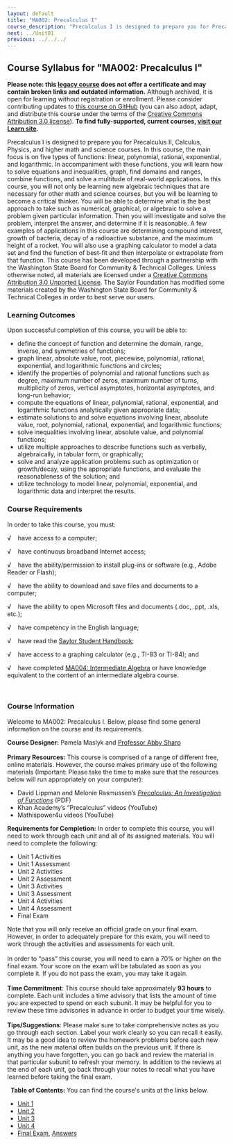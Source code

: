 ```yaml
---
layout: default
title: "MA002: Precalculus I"
course_description: "Precalculus I is designed to prepare you for Precalculus II, Calculus, Physics, and higher math and science courses. In this course, the main focus is on five types of functions: linear, polynomial, rational, exponential, and logarithmic. In accompaniment with these functions, you will learn how to solve equations and inequalities, graph, find domains and ranges, combine functions, and solve a multitude of real-world applications."
next: ../Unit01
previous: ../../../
---
```

Course Syllabus for "MA002: Precalculus I"
------------------------------------------

**Please note: this [legacy course](https://sayloracademy.zendesk.com/hc/en-us/articles/206089967) does not offer a certificate and may contain 
broken links and outdated information.** Although archived, it is open 
for learning without registration or enrollment. Please consider contributing 
updates to [this course on GitHub](https://github.com/saylordotorg/course_ma002) 
(you can also adopt, adapt, and distribute this course under the terms of 
the [Creative Commons Attribution 3.0 license](http://creativecommons.org/licenses/by/3.0/)). **To find fully-supported, current courses, [visit our 
Learn site](https://learn.saylor.org).**

Precalculus I is designed to prepare you for Precalculus II, Calculus,
Physics, and higher math and science courses. In this course, the main
focus is on five types of functions: linear, polynomial, rational,
exponential, and logarithmic. In accompaniment with these functions, you
will learn how to solve equations and inequalities, graph, find domains
and ranges, combine functions, and solve a multitude of real-world
applications. In this course, you will not only be learning new
algebraic techniques that are necessary for other math and science
courses, but you will be learning to become a critical thinker. You will
be able to determine what is the best approach to take such as
numerical, graphical, or algebraic to solve a problem given particular
information. Then you will investigate and solve the problem, interpret
the answer, and determine if it is reasonable. A few examples of
applications in this course are determining compound interest, growth of
bacteria, decay of a radioactive substance, and the maximum height of a
rocket. You will also use a graphing calculator to model a data set and
find the function of best-fit and then interpolate or extrapolate from
that function. This course has been developed through a partnership with
the Washington State Board for Community & Technical Colleges. Unless
otherwise noted, all materials are licensed under a [Creative Commons
Attribution 3.0 Unported
License](http://creativecommons.org/licenses/by/3.0/). The Saylor
Foundation has modified some materials created by the Washington State
Board for Community & Technical Colleges in order to best serve our
users.

### Learning Outcomes

Upon successful completion of this course, you will be able to:  

-   define the concept of function and determine the domain, range,
    inverse, and symmetries of functions;
-   graph linear, absolute value, root, piecewise, polynomial, rational,
    exponential, and logarithmic functions and circles;
-   identify the properties of polynomial and rational functions such as
    degree, maximum number of zeros, maximum number of turns,
    multiplicity of zeros, vertical asymptotes, horizontal asymptotes,
    and long-run behavior;
-   compute the equations of linear, polynomial, rational, exponential,
    and logarithmic functions analytically given appropriate data;
-   estimate solutions to and solve equations involving linear, absolute
    value, root, polynomial, rational, exponential, and logarithmic
    functions;
-   solve inequalities involving linear, absolute value, and polynomial
    functions;
-   utilize multiple approaches to describe functions such as verbally,
    algebraically, in tabular form, or graphically;
-   solve and analyze application problems such as optimization or
    growth/decay, using the appropriate functions, and evaluate the
    reasonableness of the solution; and
-   utilize technology to model linear, polynomial, exponential, and
    logarithmic data and interpret the results.

### Course Requirements

In order to take this course, you must:  
  
 √    have access to a computer;  
  
 √    have continuous broadband Internet access;  
  
 √    have the ability/permission to install plug-ins or software (e.g.,
Adobe Reader or Flash);  
  
 √    have the ability to download and save files and documents to a
computer;  
  
 √    have the ability to open Microsoft files and documents (.doc,
.ppt, .xls, etc.);  
  
 √    have competency in the English language;  
  
 √    have read the [Saylor Student
Handbook](https://resources.saylor.org/wwwresources/archived/site/wp-content/uploads/2012/05/Saylor-StudentHandbook.pdf);  
  
 √    have access to a graphing calculator (e.g., TI-83 or TI-84); and  
  
 √    have completed [MA004: Intermediate
Algebra](http://www.saylor.org/courses/ma004/) or have knowledge
equivalent to the content of an intermediate algebra course.

 

### Course Information

Welcome to MA002: Precalculus I. Below, please find some general
information on the course and its requirements.  
  
 **Course Designer:** Pamela Maslyk and [Professor Abby
Sharp](http://www.saylor.org/faculty-o-t/#ProfessorAbbySharp)  
    
 **Primary Resources:** This course is comprised of a range of different
free, online materials. However, the course makes primary use of the
following materials (Important: Please take the time to make sure that
the resources below will run appropriately on your computer):

-   David Lippman and Melonie Rasmussen’s [*Precalculus: An
    Investigation of
    Functions*](http://www.opentextbookstore.com/precalc/1.1/Precalc.pdf) (PDF)
-   Khan Academy’s “Precalculus” videos (YouTube)
-   Mathispower4u videos (YouTube)

**Requirements for Completion:** In order to complete this course, you
will need to work through each unit and all of its assigned materials.
You will need to complete the following:

-   Unit 1 Activities
-   Unit 1 Assessment
-   Unit 2 Activities
-   Unit 2 Assessment
-   Unit 3 Activities
-   Unit 3 Assessment
-   Unit 4 Activities
-   Unit 4 Assessment
-   Final Exam

Note that you will only receive an official grade on your final exam.
However, in order to adequately prepare for this exam, you will need to
work through the activities and assessments for each unit.  
    
 In order to “pass” this course, you will need to earn a 70% or higher
on the final exam. Your score on the exam will be tabulated as soon as
you complete it. If you do not pass the exam, you may take it again.  
    
 **Time Commitment**: This course should take approximately **93 hours**
to complete. Each unit includes a time advisory that lists the amount
of time you are expected to spend on each subunit. It may be helpful for
you to review these time advisories in advance in order to budget your
time wisely.  
    
 **Tips/Suggestions**: Please make sure to take comprehensive notes as
you go through each section. Label your work clearly so you can recall
it easily. It may be a good idea to review the homework problems before
each new unit, as the new material often builds on the previous unit. If
there is anything you have forgotten, you can go back and review the
material in that particular subunit to refresh your memory. In addition
to the reviews at the end of each unit, go back through your notes to
recall what you have learned before taking the final exam.

 
**Table of Contents:** You can find the course's units at the links below.

- [Unit 1](https://legacy.saylor.org/ma002/Unit01/)
- [Unit 2](https://legacy.saylor.org/ma002/Unit02/)
- [Unit 3](https://legacy.saylor.org/ma002/Unit03/)
- [Unit 4](https://legacy.saylor.org/ma002/Unit04/)
- [Final Exam](http://saylordotorg.github.io/LegacyExams/MA/MA002/MA002-FinalExam.html), [Answers](http://saylordotorg.github.io/LegacyExams/MA/MA002/MA002-FinalExam-Answers.html)
